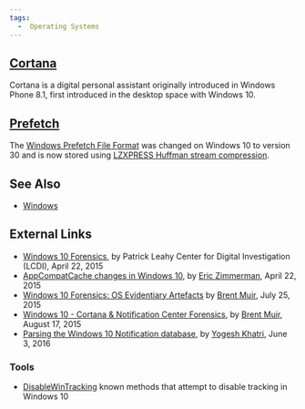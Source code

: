 ```yaml
---
tags:
  -  Operating Systems 
---
```

## [Cortana](cortana.md)

Cortana is a digital personal assistant originally introduced in Windows
Phone 8.1, first introduced in the desktop space with Windows 10.

## [Prefetch](prefetch.md)

The [Windows Prefetch File
Format](windows_prefetch_file_format.md) was changed on Windows
10 to version 30 and is now stored using [LZXPRESS Huffman stream
compression](compression.md).

## See Also

- [Windows](windows.md)

## External Links

- [Windows 10
  Forensics](http://www.champlain.edu/Documents/LCDI/Windows%2010%20Forensics.pdf),
  by Patrick Leahy Center for Digital Investigation (LCDI), April 22,
  2015
- [AppCompatCache changes in Windows
  10](http://binaryforay.blogspot.ch/2015/04/appcompatcache-changes-in-windows-10.html),
  by [Eric Zimmerman](eric_zimmerman.md), April 22, 2015
- [Windows 10 Forensics: OS Evidentiary
  Artefacts](http://www.slideshare.net/bsmuir/windows-10-forensics-os-evidentiary-artefacts)
  by [Brent Muir](brent_muir.md), July 25, 2015
- [Windows 10 - Cortana & Notification Center
  Forensics](http://bsmuir.kinja.com/windows-10-cortana-notification-center-forenics-1724511442),
  by [Brent Muir](brent_muir.md), August 17, 2015
- [Parsing the Windows 10 Notification
  database](http://www.swiftforensics.com/2016/06/prasing-windows-10-notification-database.html),
  by [Yogesh Khatri](yogesh_khatri.md), June 3, 2016

### Tools

- [DisableWinTracking](https://github.com/10se1ucgo/DisableWinTracking)
  known methods that attempt to disable tracking in Windows 10